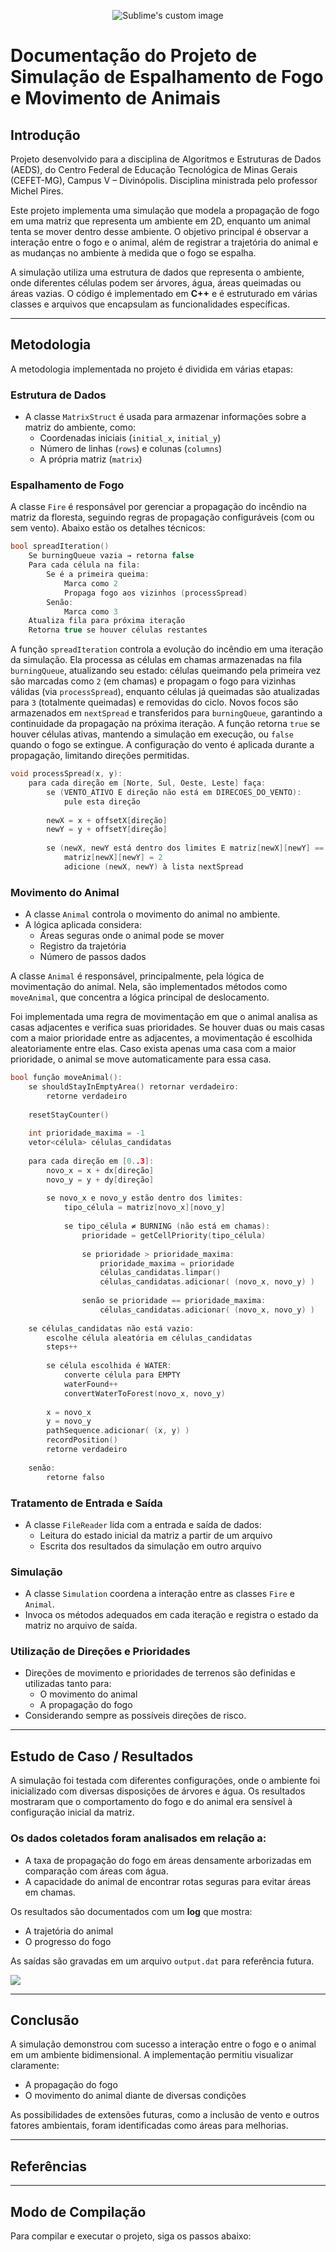 <p align="center">
  <img src="https://github.com/JohnPss/FirePropagationSimulator/blob/main/Images/cover.png" alt="Sublime's custom image"/>
</p>




# Documentação do Projeto de Simulação de Espalhamento de Fogo e Movimento de Animais

## Introdução

Projeto desenvolvido para a disciplina de Algoritmos e Estruturas de Dados (AEDS), do Centro Federal de Educação Tecnológica de Minas Gerais (CEFET-MG), Campus V – Divinópolis.  Disciplina ministrada pelo professor Michel Pires.

Este projeto implementa uma simulação que modela a propagação de fogo em uma matriz que representa um ambiente em 2D, enquanto um animal tenta se mover dentro desse ambiente. O objetivo principal é observar a interação entre o fogo e o animal, além de registrar a trajetória do animal e as mudanças no ambiente à medida que o fogo se espalha.

A simulação utiliza uma estrutura de dados que representa o ambiente, onde diferentes células podem ser árvores, água, áreas queimadas ou áreas vazias. O código é implementado em **C++** e é estruturado em várias classes e arquivos que encapsulam as funcionalidades específicas.

---

## Metodologia

A metodologia implementada no projeto é dividida em várias etapas:

### Estrutura de Dados

- A classe `MatrixStruct` é usada para armazenar informações sobre a matriz do ambiente, como:
  - Coordenadas iniciais (`initial_x`, `initial_y`)
  - Número de linhas (`rows`) e colunas (`columns`)
  - A própria matriz (`matrix`)

### Espalhamento de Fogo

A classe `Fire` é responsável por gerenciar a propagação do incêndio na matriz da floresta, seguindo regras de propagação configuráveis (com ou sem vento). Abaixo estão os detalhes técnicos:

```cpp
bool spreadIteration()  
    Se burningQueue vazia → retorna false  
    Para cada célula na fila:  
        Se é a primeira queima:  
            Marca como 2  
            Propaga fogo aos vizinhos (processSpread)  
        Senão:  
            Marca como 3  
    Atualiza fila para próxima iteração  
    Retorna true se houver células restantes  
```

A função  `spreadIteration` controla a evolução do incêndio em uma iteração da simulação. Ela processa as células em chamas armazenadas na fila `burningQueue`, atualizando seu estado: células queimando pela primeira vez são marcadas como `2` (em chamas) e propagam o fogo para vizinhas válidas (via `processSpread`), enquanto células já queimadas são atualizadas para `3` (totalmente queimadas) e removidas do ciclo. Novos focos são armazenados em `nextSpread` e transferidos para `burningQueue`, garantindo a continuidade da propagação na próxima iteração. A função retorna `true` se houver células ativas, mantendo a simulação em execução, ou `false` quando o fogo se extingue. A configuração do vento é aplicada durante a propagação, limitando direções permitidas.

```cpp
void processSpread(x, y):  
    para cada direção em [Norte, Sul, Oeste, Leste] faça:  
        se (VENTO_ATIVO E direção não está em DIRECOES_DO_VENTO):  
            pule esta direção  
        
        newX = x + offsetX[direção]   
        newY = y + offsetY[direção]    
                
        se (newX, newY está dentro dos limites E matriz[newX][newY] == 1):  
            matriz[newX][newY] = 2    
            adicione (newX, newY) à lista nextSpread   
```


### Movimento do Animal

- A classe `Animal` controla o movimento do animal no ambiente.
- A lógica aplicada considera:
  - Áreas seguras onde o animal pode se mover
  - Registro da trajetória
  - Número de passos dados

A classe `Animal` é responsável, principalmente, pela lógica de movimentação do animal. Nela, são implementados métodos como `moveAnimal`, que concentra a lógica principal de deslocamento.

Foi implementada uma regra de movimentação em que o animal analisa as casas adjacentes e verifica suas prioridades. Se houver duas ou mais casas com a maior prioridade entre as adjacentes, a movimentação é escolhida aleatoriamente entre elas. Caso exista apenas uma casa com a maior prioridade, o animal se move automaticamente para essa casa.

```cpp
bool função moveAnimal():
    se shouldStayInEmptyArea() retornar verdadeiro:
        retorne verdadeiro
    
    resetStayCounter()  
    
    int prioridade_maxima = -1
    vetor<célula> células_candidatas  
    
    para cada direção em [0..3]:
        novo_x = x + dx[direção]
        novo_y = y + dy[direção]
        
        se novo_x e novo_y estão dentro dos limites:
            tipo_célula = matriz[novo_x][novo_y]
            
            se tipo_célula ≠ BURNING (não está em chamas):
                prioridade = getCellPriority(tipo_célula)  
                
                se prioridade > prioridade_maxima:
                    prioridade_maxima = prioridade
                    células_candidatas.limpar()
                    células_candidatas.adicionar( (novo_x, novo_y) )
                    
                senão se prioridade == prioridade_maxima:
                    células_candidatas.adicionar( (novo_x, novo_y) )
    
    se células_candidatas não está vazio:
        escolhe célula aleatória em células_candidatas
        steps++  
        
        se célula escolhida é WATER:
            converte célula para EMPTY
            waterFound++
            convertWaterToForest(novo_x, novo_y) 
        
        x = novo_x
        y = novo_y
        pathSequence.adicionar( (x, y) )
        recordPosition()
        retorne verdadeiro
        
    senão:
        retorne falso  
```



### Tratamento de Entrada e Saída

- A classe `FileReader` lida com a entrada e saída de dados:
  - Leitura do estado inicial da matriz a partir de um arquivo
  - Escrita dos resultados da simulação em outro arquivo

### Simulação

- A classe `Simulation` coordena a interação entre as classes `Fire` e `Animal`.
- Invoca os métodos adequados em cada iteração e registra o estado da matriz no arquivo de saída.

### Utilização de Direções e Prioridades

- Direções de movimento e prioridades de terrenos são definidas e utilizadas tanto para:
  - O movimento do animal
  - A propagação do fogo
- Considerando sempre as possíveis direções de risco.

---

## Estudo de Caso / Resultados

A simulação foi testada com diferentes configurações, onde o ambiente foi inicializado com diversas disposições de árvores e água. Os resultados mostraram que o comportamento do fogo e do animal era sensível à configuração inicial da matriz.

### Os dados coletados foram analisados em relação a:

- A taxa de propagação do fogo em áreas densamente arborizadas em comparação com áreas com água.
- A capacidade do animal de encontrar rotas seguras para evitar áreas em chamas.

Os resultados são documentados com um **log** que mostra:

- A trajetória do animal
- O progresso do fogo

As saídas são gravadas em um arquivo `output.dat` para referência futura.

![](Images/simulationGif.gif)

---

## Conclusão

A simulação demonstrou com sucesso a interação entre o fogo e o animal em um ambiente bidimensional. A implementação permitiu visualizar claramente:

- A propagação do fogo
- O movimento do animal diante de diversas condições

As possibilidades de extensões futuras, como a inclusão de vento e outros fatores ambientais, foram identificadas como áreas para melhorias.

---

## Referências



---

## Modo de Compilação

Para compilar e executar o projeto, siga os passos abaixo:

